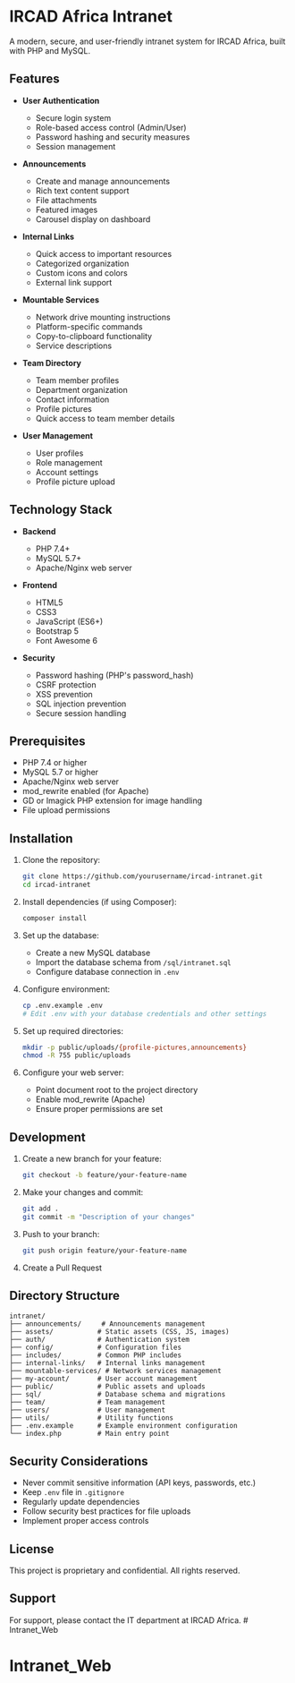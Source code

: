# IRCAD Africa Intranet

A modern, secure, and user-friendly intranet system for IRCAD Africa, built with PHP and MySQL.

## Features

- **User Authentication**
  - Secure login system
  - Role-based access control (Admin/User)
  - Password hashing and security measures
  - Session management

- **Announcements**
  - Create and manage announcements
  - Rich text content support
  - File attachments
  - Featured images
  - Carousel display on dashboard

- **Internal Links**
  - Quick access to important resources
  - Categorized organization
  - Custom icons and colors
  - External link support

- **Mountable Services**
  - Network drive mounting instructions
  - Platform-specific commands
  - Copy-to-clipboard functionality
  - Service descriptions

- **Team Directory**
  - Team member profiles
  - Department organization
  - Contact information
  - Profile pictures
  - Quick access to team member details

- **User Management**
  - User profiles
  - Role management
  - Account settings
  - Profile picture upload

## Technology Stack

- **Backend**
  - PHP 7.4+
  - MySQL 5.7+
  - Apache/Nginx web server

- **Frontend**
  - HTML5
  - CSS3
  - JavaScript (ES6+)
  - Bootstrap 5
  - Font Awesome 6

- **Security**
  - Password hashing (PHP's password_hash)
  - CSRF protection
  - XSS prevention
  - SQL injection prevention
  - Secure session handling

## Prerequisites

- PHP 7.4 or higher
- MySQL 5.7 or higher
- Apache/Nginx web server
- mod_rewrite enabled (for Apache)
- GD or Imagick PHP extension for image handling
- File upload permissions

## Installation

1. Clone the repository:
   ```bash
   git clone https://github.com/yourusername/ircad-intranet.git
   cd ircad-intranet
   ```

2. Install dependencies (if using Composer):
   ```bash
   composer install
   ```

3. Set up the database:
   - Create a new MySQL database
   - Import the database schema from `/sql/intranet.sql`
   - Configure database connection in `.env`

4. Configure environment:
   ```bash
   cp .env.example .env
   # Edit .env with your database credentials and other settings
   ```

5. Set up required directories:
   ```bash
   mkdir -p public/uploads/{profile-pictures,announcements}
   chmod -R 755 public/uploads
   ```

6. Configure your web server:
   - Point document root to the project directory
   - Enable mod_rewrite (Apache)
   - Ensure proper permissions are set

## Development

1. Create a new branch for your feature:
   ```bash
   git checkout -b feature/your-feature-name
   ```

2. Make your changes and commit:
   ```bash
   git add .
   git commit -m "Description of your changes"
   ```

3. Push to your branch:
   ```bash
   git push origin feature/your-feature-name
   ```

4. Create a Pull Request

## Directory Structure

```
intranet/
├── announcements/     # Announcements management
├── assets/           # Static assets (CSS, JS, images)
├── auth/             # Authentication system
├── config/           # Configuration files
├── includes/         # Common PHP includes
├── internal-links/   # Internal links management
├── mountable-services/ # Network services management
├── my-account/       # User account management
├── public/           # Public assets and uploads
├── sql/              # Database schema and migrations
├── team/             # Team management
├── users/            # User management
├── utils/            # Utility functions
├── .env.example      # Example environment configuration
└── index.php         # Main entry point
```

## Security Considerations

- Never commit sensitive information (API keys, passwords, etc.)
- Keep `.env` file in `.gitignore`
- Regularly update dependencies
- Follow security best practices for file uploads
- Implement proper access controls

## License

This project is proprietary and confidential. All rights reserved.

## Support

For support, please contact the IT department at IRCAD Africa. # Intranet_Web
# Intranet_Web
